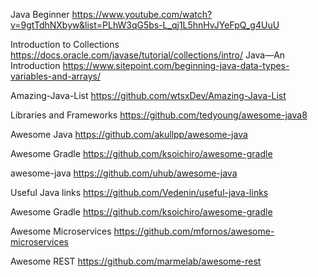 
Java Beginner 
https://www.youtube.com/watch?v=9gtTdhNXbyw&list=PLhW3qG5bs-L_qj1L5hnHvJYeFpQ_g4UuU


Introduction to Collections https://docs.oracle.com/javase/tutorial/collections/intro/
Java—An Introduction
https://www.sitepoint.com/beginning-java-data-types-variables-and-arrays/


Amazing-Java-List
https://github.com/wtsxDev/Amazing-Java-List

Libraries and Frameworks
https://github.com/tedyoung/awesome-java8

Awesome Java
https://github.com/akullpp/awesome-java

Awesome Gradle
https://github.com/ksoichiro/awesome-gradle


awesome-java
https://github.com/uhub/awesome-java

Useful Java links
https://github.com/Vedenin/useful-java-links

Awesome Gradle
https://github.com/ksoichiro/awesome-gradle

Awesome Microservices
https://github.com/mfornos/awesome-microservices

Awesome REST
https://github.com/marmelab/awesome-rest
